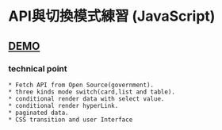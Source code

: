 # API與切換模式練習 (JavaScript)

## [DEMO](https://oops11234.github.io/JS-callAPI-switchMode-practice/)
### technical point
```
* Fetch API from Open Source(government).
* three kinds mode switch(card,list and table).
* conditional render data with select value.
* conditional render hyperLink.
* paginated data.
* CSS transition and user Interface
```